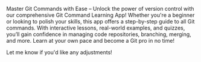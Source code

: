 Master Git Commands with Ease – Unlock the power of version control with our comprehensive Git Command Learning App! Whether you're a beginner or looking to polish your skills, this app offers a step-by-step guide to all Git commands. With interactive lessons, real-world examples, and quizzes, you’ll gain confidence in managing code repositories, branching, merging, and more. Learn at your own pace and become a Git pro in no time!

Let me know if you'd like any adjustments!
